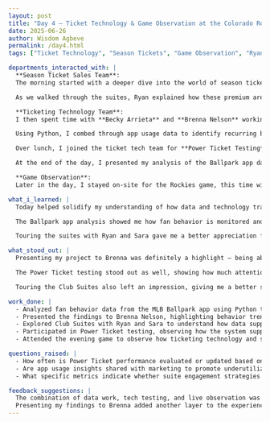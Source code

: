 ```yaml
---
layout: post
title: "Day 4 – Ticket Technology & Game Observation at the Colorado Rockies"
date: 2025-06-26
author: Wisdom Agbeve
permalink: /day4.html
tags: ["Ticket Technology", "Season Tickets", "Game Observation", "Ryan Wetterich", "Sara Bergerson", "Becky Arrieta", "Brenna Nelson"]

departments_interacted_with: |
  **Season Ticket Sales Team**:  
  The morning started with a deeper dive into the world of season ticket sales. I reconnected with **Ryan Wetterich** and **Sara Bergerson**, who took me on a tour of the various Club Suites at Coors Field — exclusive spaces dedicated to season ticket holders.  

  As we walked through the suites, Ryan explained how these premium areas are tied to relationship-building and long-term retention. Sara talked through the data points they monitor — from suite usage to engagement rates — and how the team uses this information to refine their strategies and keep fans returning each season.

  **Ticketing Technology Team**:  
  I then spent time with **Becky Arrieta** and **Brenna Nelson** working on a project analyzing fan behavior inside the **MLB Ballpark app**. My task was to evaluate customer impressions and behavior patterns, focusing on how fans navigate features, redeem tickets, and interact with services.  

  Using Python, I combed through app usage data to identify recurring behaviors and possible areas for improvement. Brenna helped clarify what certain variables meant in context, while Becky explained how the tech team translates findings into updates for both the app and in-venue services.  

  Over lunch, I joined the ticket tech team for **Power Ticket Testing** — a feature that allows fans to use their PowerTickets at Coors Field to purchase concessions and merchandise seamlessly. Watching the team run test transactions to ensure everything worked properly was a fascinating look into how technology is used to enhance convenience for fans on game day.  

  At the end of the day, I presented my analysis of the Ballpark app data to **Brenna Nelson**, walking her through my findings and highlighting patterns I had identified. Sharing insights and discussing how they might be applied to improve fan interactions made the project feel meaningful and connected to the Rockies’ broader goals.

  **Game Observation**:  
  Later in the day, I stayed on-site for the Rockies game, this time with a sharper lens. Having worked with both the sales and tech teams throughout the day, watching fans move around the concourse, buying food, and enjoying the game felt different. I could see how the work being done behind the scenes — from suite data to app updates to Power Ticket functionality — was directly shaping the fan experience.

what_i_learned: |
  Today helped solidify my understanding of how data and technology translate into real fan experiences.  

  The Ballpark app analysis showed me how fan behavior is monitored and improved over time, while the Power Ticket testing gave me insight into how convenience features are rolled out and maintained. Presenting my findings to Brenna also gave me a sense of ownership and reinforced how even small data insights can help drive improvements.  

  Touring the suites with Ryan and Sara gave me a better appreciation for the strategic work that goes into retaining premium customers. Seeing a game after working through all this made everything feel connected — the technology, the sales strategy, and the actual excitement in the stands.

what_stood_out: |
  Presenting my project to Brenna was definitely a highlight — being able to share insights and discuss their potential impact felt rewarding.  

  The Power Ticket testing stood out as well, showing how much attention to detail goes into making purchases easy for fans. The Ballpark app analysis was exciting because it had real implications, and seeing fans interact with these systems during the game tied everything together.  

  Touring the Club Suites also left an impression, giving me a better sense of how much relationship-building is tied to physical spaces at the ballpark.

work_done: |
  - Analyzed fan behavior data from the MLB Ballpark app using Python to identify usage patterns.  
  - Presented the findings to Brenna Nelson, highlighting behavior trends and possible improvements.  
  - Explored Club Suites with Ryan and Sara to understand how data supports season ticket holder relationships.  
  - Participated in Power Ticket testing, observing how the system supports purchases for concessions and merchandise.  
  - Attended the evening game to observe how ticketing technology and sales strategies translate to real fan experiences.

questions_raised: |
  - How often is Power Ticket performance evaluated or updated based on fan feedback?  
  - Are app usage insights shared with marketing to promote underutilized features?  
  - What specific metrics indicate whether suite engagement strategies are successful?

feedback_suggestions: |
  The combination of data work, tech testing, and live observation was one of the most informative days so far.  
  Presenting my findings to Brenna added another layer to the experience — it was encouraging to see how much value is placed on insights, even from interns.  
---
```

